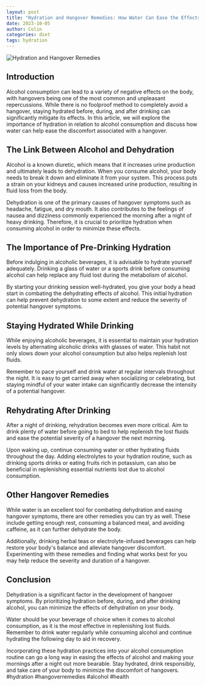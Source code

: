 ```yaml
---
layout: post
title: "Hydration and Hangover Remedies: How Water Can Ease the Effects of Alcohol"
date: 2023-10-05
author: Colin
categories: diet
tags: hydration
---
```


![Hydration and Hangover Remedies](https://source.unsplash.com/1600x900/?water)

## Introduction

Alcohol consumption can lead to a variety of negative effects on the body, with hangovers being one of the most common and unpleasant repercussions. While there is no foolproof method to completely avoid a hangover, staying hydrated before, during, and after drinking can significantly mitigate its effects. In this article, we will explore the importance of hydration in relation to alcohol consumption and discuss how water can help ease the discomfort associated with a hangover.

## The Link Between Alcohol and Dehydration

Alcohol is a known diuretic, which means that it increases urine production and ultimately leads to dehydration. When you consume alcohol, your body needs to break it down and eliminate it from your system. This process puts a strain on your kidneys and causes increased urine production, resulting in fluid loss from the body.

Dehydration is one of the primary causes of hangover symptoms such as headache, fatigue, and dry mouth. It also contributes to the feelings of nausea and dizziness commonly experienced the morning after a night of heavy drinking. Therefore, it is crucial to prioritize hydration when consuming alcohol in order to minimize these effects.

## The Importance of Pre-Drinking Hydration

Before indulging in alcoholic beverages, it is advisable to hydrate yourself adequately. Drinking a glass of water or a sports drink before consuming alcohol can help replace any fluid lost during the metabolism of alcohol.

By starting your drinking session well-hydrated, you give your body a head start in combating the dehydrating effects of alcohol. This initial hydration can help prevent dehydration to some extent and reduce the severity of potential hangover symptoms.

## Staying Hydrated While Drinking

While enjoying alcoholic beverages, it is essential to maintain your hydration levels by alternating alcoholic drinks with glasses of water. This habit not only slows down your alcohol consumption but also helps replenish lost fluids.

Remember to pace yourself and drink water at regular intervals throughout the night. It is easy to get carried away when socializing or celebrating, but staying mindful of your water intake can significantly decrease the intensity of a potential hangover.

## Rehydrating After Drinking

After a night of drinking, rehydration becomes even more critical. Aim to drink plenty of water before going to bed to help replenish the lost fluids and ease the potential severity of a hangover the next morning.

Upon waking up, continue consuming water or other hydrating fluids throughout the day. Adding electrolytes to your hydration routine, such as drinking sports drinks or eating fruits rich in potassium, can also be beneficial in replenishing essential nutrients lost due to alcohol consumption.

## Other Hangover Remedies

While water is an excellent tool for combating dehydration and easing hangover symptoms, there are other remedies you can try as well. These include getting enough rest, consuming a balanced meal, and avoiding caffeine, as it can further dehydrate the body.

Additionally, drinking herbal teas or electrolyte-infused beverages can help restore your body's balance and alleviate hangover discomfort. Experimenting with these remedies and finding what works best for you may help reduce the severity and duration of a hangover.

## Conclusion

Dehydration is a significant factor in the development of hangover symptoms. By prioritizing hydration before, during, and after drinking alcohol, you can minimize the effects of dehydration on your body.

Water should be your beverage of choice when it comes to alcohol consumption, as it is the most effective in replenishing lost fluids. Remember to drink water regularly while consuming alcohol and continue hydrating the following day to aid in recovery.

Incorporating these hydration practices into your alcohol consumption routine can go a long way in easing the effects of alcohol and making your mornings after a night out more bearable. Stay hydrated, drink responsibly, and take care of your body to minimize the discomfort of hangovers. #hydration #hangoverremedies #alcohol #health